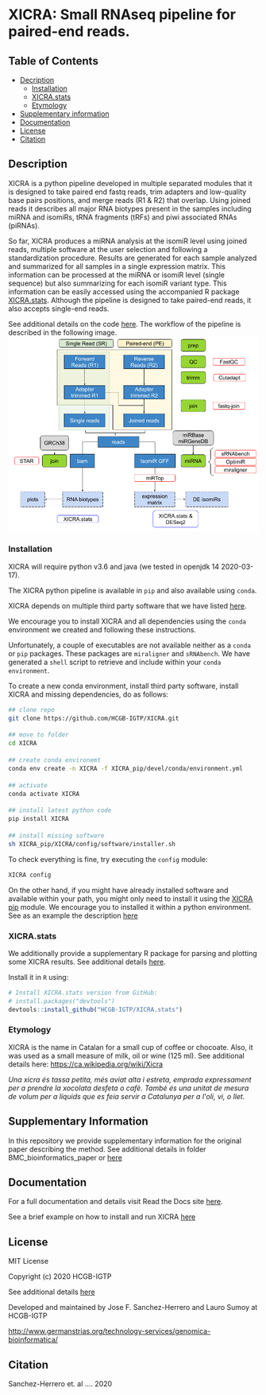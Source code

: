 # XICRA: Small RNAseq pipeline for paired-end reads.

## Table of Contents

- [Decription](#description)
  * [Installation](#installation)
  * [XICRA.stats](#xicrastats)
  * [Etymology](#etymology)
- [Supplementary information](#supplementary-information)
- [Documentation](#documentation)
- [License](#license)
- [Citation](#citation)

## Description

XICRA is a python pipeline developed in multiple separated modules that it is designed to take paired end fastq reads, trim adapters and low-quality base pairs positions, and merge reads (R1 & R2) that overlap. Using joined reads it describes all major RNA biotypes present in the samples including miRNA and isomiRs, tRNA fragments (tRFs) and piwi associated RNAs (piRNAs). 

So far, XICRA produces a miRNA analysis at the isomiR level using joined reads, multiple software at the user selection and following a standardization procedure. 
Results are generated for each sample analyzed and summarized for all samples in a single expression matrix. This information can be processed at the miRNA or 
isomiR level (single sequence) but also summarizing for each isomiR variant type. This information can be easily accessed using the accompanied R package 
[XICRA.stats](https://github.com/HCGB-IGTP/XICRA.stats). Although the pipeline is designed to take paired-end reads, it also accepts single-end reads. 

See additional details on the code [here](https://github.com/HCGB-IGTP/XICRA/tree/master/XICRA_pip). The workflow of the pipeline is described in the following image. ![Workflow](workflow/XICRA_pipeline.png "XICRA pipeline")

### Installation

XICRA will require python v3.6 and java (we tested in openjdk 14 2020-03-17).

The XICRA python pipeline is available in `pip` and also available using `conda`.

XICRA depends on multiple third party software that we have listed [here](https://github.com/HCGB-IGTP/XICRA/blob/master/XICRA_pip/README.md#dependencies).

We encourage you to install XICRA and all dependencies using the `conda` environment we created and following these instructions. 

Unfortunately, a couple of executables are not available neither as a `conda` or `pip` packages. These packages are `miraligner` and `sRNAbench`. We have generated a `shell` script to retrieve and include within your `conda environment`.

To create a new conda environment, install third party software, install XICRA and missing dependencies, do as follows:

```sh
## clone repo
git clone https://github.com/HCGB-IGTP/XICRA.git

## move to folder
cd XICRA

## create conda environemt
conda env create -n XICRA -f XICRA_pip/devel/conda/environment.yml

## activate
conda activate XICRA

## install latest python code
pip install XICRA

## install missing software
sh XICRA_pip/XICRA/config/software/installer.sh
```

To check everything is fine, try executing the `config` module:
```sh
XICRA config
```

On the other hand, if you might have already installed software and available within your path, you might only need to install it using the [XICRA pip](https://pypi.org/project/XICRA/) module. We encourage you to installed it within a python environment. See as an example the description [here](https://github.com/HCGB-IGTP/XICRA/blob/master/XICRA_pip/README.md#python-environment)
 
### XICRA.stats

We additionally provide a supplementary R package for parsing and plotting some XICRA results. See additional details [here](https://github.com/HCGB-IGTP/XICRA.stats).

Install it in `R` using:

```R
# Install XICRA.stats version from GitHub:
# install.packages("devtools")
devtools::install_github("HCGB-IGTP/XICRA.stats")
```


### Etymology
XICRA is the name in Catalan for a small cup of coffee or chocoate. Also, it was used as a small measure of milk, oil or wine (125 ml). See additional details here: https://ca.wikipedia.org/wiki/Xicra

_Una xicra és tassa petita, més aviat alta i estreta, emprada expressament per a prendre la xocolata desfeta o cafè. També és una unitat de mesura de volum per a líquids que es feia servir a Catalunya per a l'oli, vi, o llet._ 

## Supplementary Information
In this repository we provide supplementary information for the original paper describing the method. See additional details in folder BMC_bioinformatics_paper or [here](BMC_bioinformatics_paper/README.md)

## Documentation
For a full documentation and details visit Read the Docs site [here](https://xicra.readthedocs.io/). 

See a brief example on how to install and run XICRA [here](https://github.com/HCGB-IGTP/XICRA/tree/master/XICRA_pip#example)

## License 

MIT License

Copyright (c) 2020 HCGB-IGTP

See additional details [here](XICRA_pip/LICENSE)

Developed and maintained by Jose F. Sanchez-Herrero and Lauro Sumoy at HCGB-IGTP

http://www.germanstrias.org/technology-services/genomica-bioinformatica/

## Citation
Sanchez-Herrero et. al .... 2020


